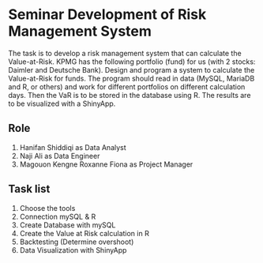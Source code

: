 # Seminar Development of Risk Management System

The task is to develop a risk management system that can calculate the Value-at-Risk. KPMG has the following portfolio (fund) for us (with 2 stocks: Daimler and Deutsche Bank). Design and program a system to calculate the Value-at-Risk for funds. The program should read in data (MySQL, MariaDB and R, or others) and work for different portfolios on different calculation days. Then the VaR is to be stored in the database using R. The results are to be visualized with a ShinyApp.

## Role
1. Hanifan Shiddiqi as Data Analyst
2. Naji Ali as Data Engineer
3. Magouon Kengne Roxanne Fiona as Project Manager

## Task list
1. Choose the tools
2. Connection mySQL & R
3. Create Database with mySQL
4. Create the Value at Risk calculation in R
5. Backtesting (Determine overshoot)
6. Data Visualization with ShinyApp

